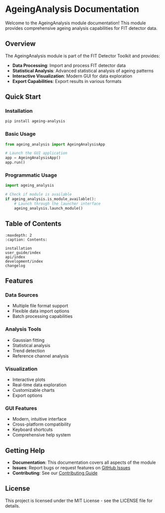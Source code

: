 # AgeingAnalysis Documentation

Welcome to the AgeingAnalysis module documentation! This module provides comprehensive ageing analysis capabilities for FIT detector data.

## Overview

The AgeingAnalysis module is part of the FIT Detector Toolkit and provides:

- **Data Processing**: Import and process FIT detector data
- **Statistical Analysis**: Advanced statistical analysis of ageing patterns
- **Interactive Visualization**: Modern GUI for data exploration
- **Export Capabilities**: Export results in various formats

## Quick Start

### Installation

```bash
pip install ageing-analysis
```

### Basic Usage

```python
from ageing_analysis import AgeingAnalysisApp

# Launch the GUI application
app = AgeingAnalysisApp()
app.run()
```

### Programmatic Usage

```python
import ageing_analysis

# Check if module is available
if ageing_analysis.is_module_available():
    # Launch through the launcher interface
    ageing_analysis.launch_module()
```

## Table of Contents

```{toctree}
:maxdepth: 2
:caption: Contents:

installation
user_guide/index
api/index
development/index
changelog
```

## Features

### Data Sources
- Multiple file format support
- Flexible data import options
- Batch processing capabilities

### Analysis Tools
- Gaussian fitting
- Statistical analysis
- Trend detection
- Reference channel analysis

### Visualization
- Interactive plots
- Real-time data exploration
- Customizable charts
- Export options

### GUI Features
- Modern, intuitive interface
- Cross-platform compatibility
- Keyboard shortcuts
- Comprehensive help system

## Getting Help

- **Documentation**: This documentation covers all aspects of the module
- **Issues**: Report bugs or request features on [GitHub Issues](https://github.com/your-org/AgeingAnalysis/issues)
- **Contributing**: See our [Contributing Guide](https://github.com/your-org/AgeingAnalysis/blob/main/CONTRIBUTING.md)

## License

This project is licensed under the MIT License - see the LICENSE file for details.
